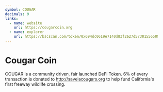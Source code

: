 ```yaml
---
symbol: COUGAR
decimals: 9
links:
  - name: website
    url: https://cougarcoin.org
  - name: explorer
    url: https://bscscan.com/token/0x694dc0619e7140d83f2627d573015565096832d3
---
```


# Cougar Coin

COUGAR is a community driven, fair launched DeFi Token. 6% of every transaction is donated to http://savelacougars.org to help fund California's first freeway wildlife crossing.
